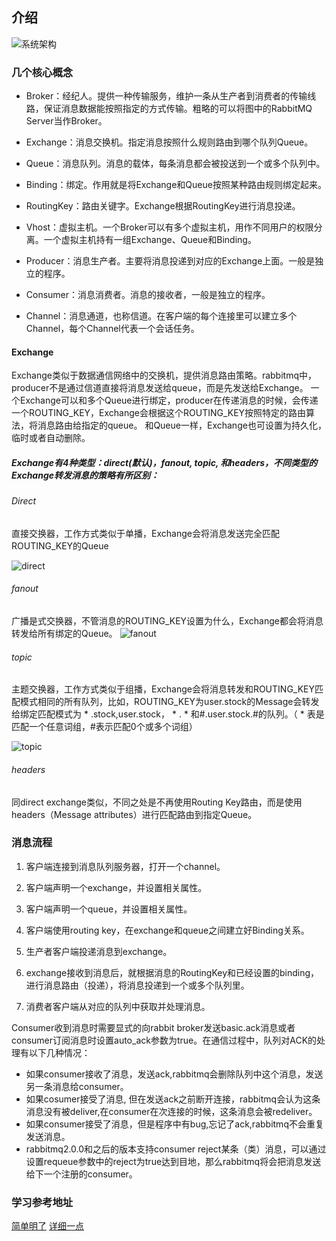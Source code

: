 ## 介绍
![系统架构](http://img.hdphp.cc/141c7d46dd7055c8a1be82a4746e8110.png)

### 几个核心概念

* Broker：经纪人。提供一种传输服务，维护一条从生产者到消费者的传输线路，保证消息数据能按照指定的方式传输。粗略的可以将图中的RabbitMQ Server当作Broker。

* Exchange：消息交换机。指定消息按照什么规则路由到哪个队列Queue。

* Queue：消息队列。消息的载体，每条消息都会被投送到一个或多个队列中。

* Binding：绑定。作用就是将Exchange和Queue按照某种路由规则绑定起来。

* RoutingKey：路由关键字。Exchange根据RoutingKey进行消息投递。

* Vhost：虚拟主机。一个Broker可以有多个虚拟主机，用作不同用户的权限分离。一个虚拟主机持有一组Exchange、Queue和Binding。

* Producer：消息生产者。主要将消息投递到对应的Exchange上面。一般是独立的程序。

* Consumer：消息消费者。消息的接收者，一般是独立的程序。

* Channel：消息通道，也称信道。在客户端的每个连接里可以建立多个Channel，每个Channel代表一个会话任务。

#### Exchange

Exchange类似于数据通信网络中的交换机，提供消息路由策略。rabbitmq中，producer不是通过信道直接将消息发送给queue，而是先发送给Exchange。
一个Exchange可以和多个Queue进行绑定，producer在传递消息的时候，会传递一个ROUTING_KEY，Exchange会根据这个ROUTING_KEY按照特定的路由算法，将消息路由给指定的queue。
和Queue一样，Exchange也可设置为持久化，临时或者自动删除。

##### Exchange有4种类型：direct(默认)，fanout, topic, 和headers，不同类型的Exchange转发消息的策略有所区别：

###### Direct

直接交换器，工作方式类似于单播，Exchange会将消息发送完全匹配ROUTING_KEY的Queue

![direct](http://img.hdphp.cc/794f7c39b8f4c320594b1384810ad8a4.png)

###### fanout

广播是式交换器，不管消息的ROUTING_KEY设置为什么，Exchange都会将消息转发给所有绑定的Queue。
![fanout](http://img.hdphp.cc/7e20c9c7c885306f32bcdb43a30719a7.png)

###### topic

主题交换器，工作方式类似于组播，Exchange会将消息转发和ROUTING_KEY匹配模式相同的所有队列，比如，ROUTING_KEY为user.stock的Message会转发给绑定匹配模式为 * .stock,user.stock， * . * 和#.user.stock.#的队列。（ * 表是匹配一个任意词组，#表示匹配0个或多个词组）

![topic](http://img.hdphp.cc/7f442d116cb491fbf43b17ecd61abfc6.png)

###### headers

同direct exchange类似，不同之处是不再使用Routing Key路由，而是使用headers（Message attributes）进行匹配路由到指定Queue。

### 消息流程

1. 客户端连接到消息队列服务器，打开一个channel。

2. 客户端声明一个exchange，并设置相关属性。

3. 客户端声明一个queue，并设置相关属性。

4. 客户端使用routing key，在exchange和queue之间建立好Binding关系。

5. 生产者客户端投递消息到exchange。

6. exchange接收到消息后，就根据消息的RoutingKey和已经设置的binding，进行消息路由（投递），将消息投递到一个或多个队列里。

7. 消费者客户端从对应的队列中获取并处理消息。

Consumer收到消息时需要显式的向rabbit broker发送basic.ack消息或者consumer订阅消息时设置auto_ack参数为true。在通信过程中，队列对ACK的处理有以下几种情况：

* 如果consumer接收了消息，发送ack,rabbitmq会删除队列中这个消息，发送另一条消息给consumer。
* 如果cosumer接受了消息, 但在发送ack之前断开连接，rabbitmq会认为这条消息没有被deliver,在consumer在次连接的时候，这条消息会被redeliver。
* 如果consumer接受了消息，但是程序中有bug,忘记了ack,rabbitmq不会重复发送消息。
* rabbitmq2.0.0和之后的版本支持consumer reject某条（类）消息，可以通过设置requeue参数中的reject为true达到目地，那么rabbitmq将会把消息发送给下一个注册的consumer。



### 学习参考地址
[简单明了](https://www.cnblogs.com/jun-ma/p/4840869.html)
[详细一点](https://blog.csdn.net/LeiXiaoTao_Java/article/details/78909760)
